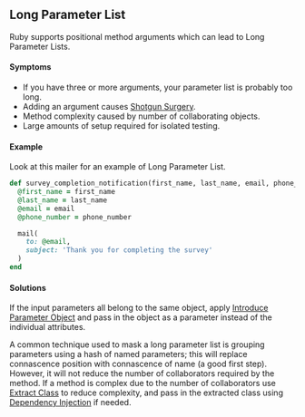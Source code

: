 ## Long Parameter List

Ruby supports positional method arguments which can lead to Long Parameter Lists.

#### Symptoms

* If you have three or more arguments, your parameter list is probably too long.
* Adding an argument causes [Shotgun Surgery](#shotgun-surgery).
* Method complexity caused by number of collaborating objects.
* Large amounts of setup required for isolated testing.

#### Example

Look at this mailer for an example of Long Parameter List.

```ruby
def survey_completion_notification(first_name, last_name, email, phone_number)
  @first_name = first_name
  @last_name = last_name
  @email = email
  @phone_number = phone_number

  mail(
    to: @email,
    subject: 'Thank you for completing the survey'
  )
end
```

#### Solutions

If the input parameters all belong to the same object, apply [Introduce Parameter Object](#introduce-parameter-object)
and pass in the object as a parameter instead of the individual attributes.

A common technique used to mask a long parameter list is grouping parameters using a
 hash of named parameters; this will replace connascence position with connascence 
of name (a good first step). 
However, it will not reduce the number of collaborators required by the method.
If a method is complex due to the number of collaborators use 
[Extract Class](#extract-class) to reduce complexity, and pass in the extracted 
class using [Dependency Injection](#dependency-injection) if needed.
